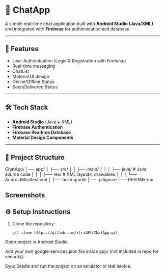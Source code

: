 # 📱 ChatApp

A simple real-time chat application built with **Android Studio (Java/XML)** and integrated with **Firebase** for authentication and database.

---

## 🚀 Features
-  User Authentication (Login & Registration with Firebase)
-  Real-time messaging
-  ChatList
-  Material UI design
-  Online/Offline Status
-  Seen/Delivered Status

---

## 🛠️ Tech Stack
- **Android Studio** (Java + XML)
- **Firebase Authentication**
- **Firebase Realtime Database**
- **Material Design Components**

---

## 📂 Project Structure
ChatApp/
│── app/
│ ├── src/
│ │ ├── main/
│ │ │ ├── java/ # Java source code
│ │ │ ├── res/ # XML layouts, drawables
│ │ │ └── AndroidManifest.xml
│ ├── build.gradle
│── .gitignore
│── README.md


## Screenshots




## ⚙️ Setup Instructions
1. Clone the repository:
   ```bash
   git clone https://github.com/ifra489/ChatApp.git
Open project in Android Studio.

Add your own google-services.json file inside app/ (not included in repo for security).

Sync Gradle and run the project on an emulator or real device.

